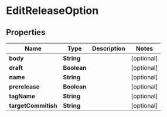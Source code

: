 
# EditReleaseOption

## Properties
Name | Type | Description | Notes
------------ | ------------- | ------------- | -------------
**body** | **String** |  |  [optional]
**draft** | **Boolean** |  |  [optional]
**name** | **String** |  |  [optional]
**prerelease** | **Boolean** |  |  [optional]
**tagName** | **String** |  |  [optional]
**targetCommitish** | **String** |  |  [optional]



